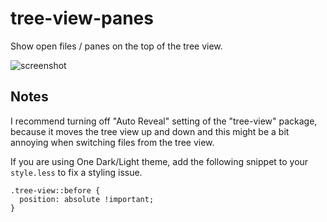 # tree-view-panes
Show open files / panes on the top of the tree view.

![screenshot](https://github.com/susisu/tree-view-panes/wiki/images/demo.gif)

## Notes
I recommend turning off "Auto Reveal" setting of the "tree-view" package,
because it moves the tree view up and down and this might be a bit annoying when
switching files from the tree view.

If you are using One Dark/Light theme, add the following snippet to your
`style.less` to fix a styling issue.

``` less
.tree-view::before {
  position: absolute !important;
}
```
